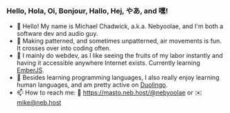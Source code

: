 ### Hello, Hola, Oi, Bonjour, Hallo, Hej, やあ, and 嘿!

<!--
**michaelchadwick/michaelchadwick** is a ✨ _special_ ✨ repository because its `README.md` (this file) appears on your GitHub profile.

Here are some ideas to get you started:

- 🔭 I’m currently working on ...
- 🌱 I’m currently learning ...
- 👯 I’m looking to collaborate on ...
- 🤔 I’m looking for help with ...
- 💬 Ask me about ...
- 📫 How to reach me: ...
- 😄 Pronouns: ...
- ⚡ Fun fact: ...
-->

- 👋 Hello! My name is Michael Chadwick, a.k.a. Nebyoolae, and I'm both a software dev and audio guy.
- 🎵 Making patterned, and sometimes unpatterned, air movements is fun. It crosses over into coding often.
- 🌱 I mainly do webdev, as I like seeing the fruits of my labor instantly and having it accessible anywhere Internet exists. Currently learning [EmberJS](https://emberjs.com).
- 💬 Besides learning programming languages, I also really enjoy learning human languages, and am pretty active on [Duolingo](https://www.duolingo.com/profile/nebyoolae).
- 📫 How to reach me: 🐘 https://masto.neb.host/@nebyoolae or ✉️ mike@neb.host
